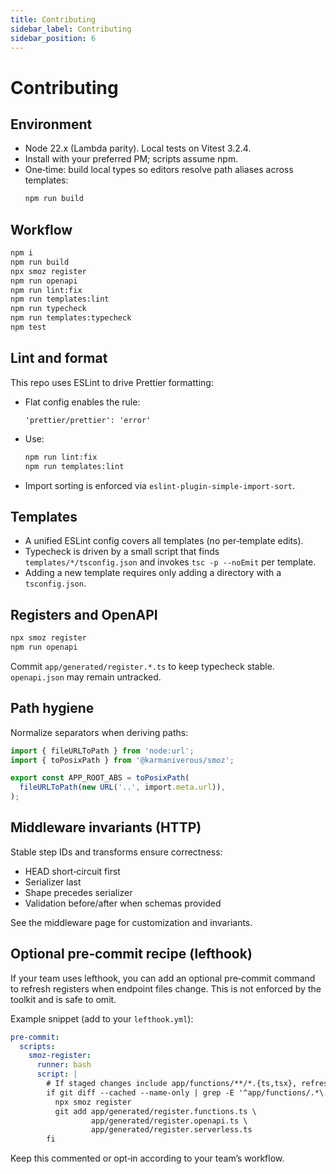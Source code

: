 ```yaml
---
title: Contributing
sidebar_label: Contributing
sidebar_position: 6
---
```


# Contributing

## Environment

- Node 22.x (Lambda parity). Local tests on Vitest 3.2.4.
- Install with your preferred PM; scripts assume npm.
- One‑time: build local types so editors resolve path aliases across templates:
  ```bash
  npm run build
  ```

## Workflow

```bash
npm i
npm run build
npx smoz register
npm run openapi
npm run lint:fix
npm run templates:lint
npm run typecheck
npm run templates:typecheck
npm test
```

## Lint and format

This repo uses ESLint to drive Prettier formatting:

- Flat config enables the rule:
  ```
  'prettier/prettier': 'error'
  ```
- Use:
  ```bash
  npm run lint:fix
  npm run templates:lint
  ```
- Import sorting is enforced via `eslint-plugin-simple-import-sort`.

## Templates

- A unified ESLint config covers all templates (no per‑template edits).
- Typecheck is driven by a small script that finds `templates/*/tsconfig.json` and invokes `tsc -p --noEmit` per template.
- Adding a new template requires only adding a directory with a `tsconfig.json`.

## Registers and OpenAPI

```bash
npx smoz register
npm run openapi
```

Commit `app/generated/register.*.ts` to keep typecheck stable. `openapi.json` may remain untracked.

## Path hygiene

Normalize separators when deriving paths:

```ts
import { fileURLToPath } from 'node:url';
import { toPosixPath } from '@karmaniverous/smoz';

export const APP_ROOT_ABS = toPosixPath(
  fileURLToPath(new URL('..', import.meta.url)),
);
```

## Middleware invariants (HTTP)

Stable step IDs and transforms ensure correctness:

- HEAD short‑circuit first
- Serializer last
- Shape precedes serializer
- Validation before/after when schemas provided

See the middleware page for customization and invariants.

## Optional pre‑commit recipe (lefthook)

If your team uses lefthook, you can add an optional pre‑commit command to refresh registers when endpoint files change. This is not enforced by the toolkit and is safe to omit.

Example snippet (add to your `lefthook.yml`):

```yaml
pre-commit:
  scripts:
    smoz-register:
      runner: bash
      script: |
        # If staged changes include app/functions/**/*.{ts,tsx}, refresh registers
        if git diff --cached --name-only | grep -E '^app/functions/.*\.(ts|tsx)$' >/dev/null; then
          npx smoz register
          git add app/generated/register.functions.ts \
                  app/generated/register.openapi.ts \
                  app/generated/register.serverless.ts
        fi
```

Keep this commented or opt‑in according to your team’s workflow.
